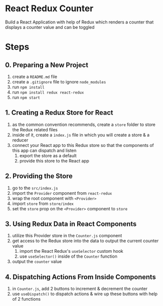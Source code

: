 # React Redux Counter

Build a React Application with help of Redux which renders a counter that displays a counter value and can be toggled

# Steps

## 0. Preparing a New Project

1. create a `README.md` file
2. create a `.gitignore` file to ignore `node_modules`
3. run `npm install`
4. run `npm install redux react-redux`
5. run `npm start`

## 1. Creating a Redux Store for React

1. as the common convention recommends, create a `store` folder to store the Redux related files
2. inside of it, create a `index.js` file in which you will create a store & a reducer
3. connect your React app to this Redux store so that the components of this app can dispatch and listen
   1. export the store as a default
   2. provide this store to the React app

## 2. Providing the Store

1. go to the `src/index.js`
2. import the `Provider` component from `react-redux`
3. wrap the root component with `<Provider>`
4. import `store` from `store/index`
5. set the `store` prop on the `<Provider>` component to `store`

## 3. Using Redux Data in React Components

1. utilize this Provider store in the `Counter.js` component
2. get access to the Redux store into the data to output the current counter value
   1. import the React Redux's `useSelector` custom hook
   2. use `useSelector()` inside of the `Counter` function
3. output the `counter` value

## 4. Dispatching Actions From Inside Components

1. in `Counter.js`, add 2 buttons to increment & decrement the counter
2. use `useDispatch()` to dispatch actions & wire up these buttons with help of 2 functions
